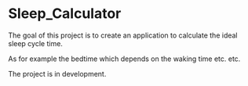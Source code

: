 # Sleep_Calculator

The goal of this project is to create an application to calculate the ideal sleep cycle time.

As for example the bedtime which depends on the waking time etc. etc.

The project is in development.
